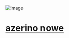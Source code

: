 ![image](https://github.com/user-attachments/assets/758ae6fb-507c-43bb-84d1-b7cfd3ef2ad8)
# [azerino nowe](https://t.me/osukiria/53)
